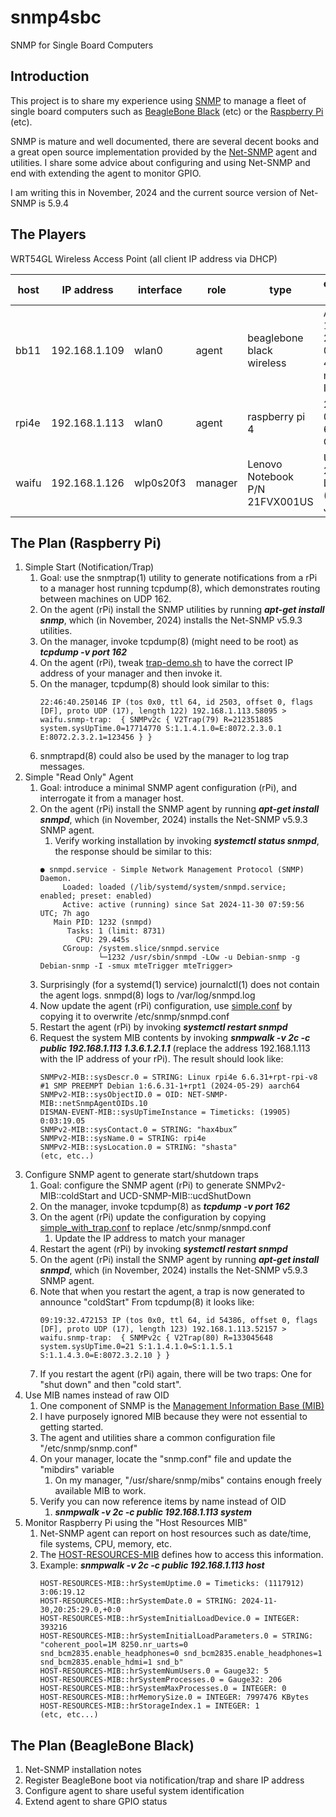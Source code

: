 # snmp4sbc
SNMP for Single Board Computers

## Introduction
This project is to share my experience using [SNMP](https://en.wikipedia.org/wiki/Simple_Network_Management_Protocol) to manage a fleet of single board computers such as [BeagleBone Black](https://beagleboard.org/black) (etc) or the [Raspberry Pi](https://en.wikipedia.org/wiki/Raspberry_Pi) (etc).

SNMP is mature and well documented, there are several decent books and a great open source implementation provided by the [Net-SNMP](https://en.wikipedia.org/wiki/Net-SNMP) agent and utilities.  I share some advice about configuring and using Net-SNMP and end with extending the agent to monitor GPIO.

I am writing this in November, 2024 and the current source version of Net-SNMP is 5.9.4

## The Players
WRT54GL Wireless Access Point (all client IP address via DHCP)

| host  | IP address    | interface | role    | type                           | operating system                       |
|-------|---------------|-----------|---------|--------------------------------|----------------------------------------|
| bb11  | 192.168.1.109 | wlan0     | agent   | beaglebone black wireless      | AM335x 11.7 2023-09-02 4GB microSD IoT |
| rpi4e | 192.168.1.113 | wlan0     | agent   | raspberry pi 4                 | 2024-03-15 64bit rPi OS                |
| waifu | 192.168.1.126 | wlp0s20f3 | manager | Lenovo Notebook P/N 21FVX001US | Ubuntu 22.04.5 LTS (Jammy Jellyfish)   |

## The Plan (Raspberry Pi)
1. Simple Start (Notification/Trap)
    1. Goal: use the snmptrap(1) utility to generate notifications from a rPi to a manager host running tcpdump(8), which demonstrates routing between machines on UDP 162.
    1. On the agent (rPi) install the SNMP utilities by running ***apt-get install snmp***, which (in November, 2024) installs the Net-SNMP v5.9.3 utilities.
    1. On the manager, invoke tcpdump(8) (might need to be root) as ***tcpdump -v port 162***
    1. On the agent (rPi), tweak [trap-demo.sh](https://github.com/guycole/snmp4sbc/blob/main/bin/trap-demo.sh) to have the correct IP address of your manager and then invoke it.
    1. On the manager, tcpdump(8) should look similar to this:
        ```
        22:46:40.250146 IP (tos 0x0, ttl 64, id 2503, offset 0, flags [DF], proto UDP (17), length 122) 192.168.1.113.58095 > waifu.snmp-trap:  { SNMPv2c { V2Trap(79) R=212351885  system.sysUpTime.0=17714770 S:1.1.4.1.0=E:8072.2.3.0.1 E:8072.2.3.2.1=123456 } }
        ```
    1. snmptrapd(8) could also be used by the manager to log trap messages.
1. Simple "Read Only" Agent
    1. Goal: introduce a minimal SNMP agent configuration (rPi), and interrogate it from a manager host.
    1. On the agent (rPi) install the SNMP agent by running ***apt-get install snmpd***, which (in November, 2024) installs the Net-SNMP v5.9.3 SNMP agent.
        1. Verify working installation by invoking ***systemctl status snmpd***, the response should be similar to this:
        ```
        ● snmpd.service - Simple Network Management Protocol (SNMP) Daemon.
             Loaded: loaded (/lib/systemd/system/snmpd.service; enabled; preset: enabled)
             Active: active (running) since Sat 2024-11-30 07:59:56 UTC; 7h ago
           Main PID: 1232 (snmpd)
              Tasks: 1 (limit: 8731)
                CPU: 29.445s
             CGroup: /system.slice/snmpd.service
                     └─1232 /usr/sbin/snmpd -LOw -u Debian-snmp -g Debian-snmp -I -smux mteTrigger mteTrigger> 
        ```
    1. Surprisingly (for a systemd(1) service) journalctl(1) does not contain the agent logs.  snmpd(8) logs to /var/log/snmpd.log
    1. Now update the agent (rPi) configuration, use [simple.conf](https://github.com/guycole/snmp4sbc/blob/main/config/simple.conf) by copying it to overwrite /etc/snmp/snmpd.conf
    1. Restart the agent (rPi) by invoking ***systemctl restart snmpd***
    1. Request the system MIB contents by invoking ***snmpwalk -v 2c -c public 192.168.1.113 1.3.6.1.2.1.1*** (replace the address 192.168.1.113 with the IP address of your rPi).  The result should look like:
        ```
        SNMPv2-MIB::sysDescr.0 = STRING: Linux rpi4e 6.6.31+rpt-rpi-v8 #1 SMP PREEMPT Debian 1:6.6.31-1+rpt1 (2024-05-29) aarch64
        SNMPv2-MIB::sysObjectID.0 = OID: NET-SNMP-MIB::netSnmpAgentOIDs.10
        DISMAN-EVENT-MIB::sysUpTimeInstance = Timeticks: (19905) 0:03:19.05
        SNMPv2-MIB::sysContact.0 = STRING: "hax4bux”
        SNMPv2-MIB::sysName.0 = STRING: rpi4e
        SNMPv2-MIB::sysLocation.0 = STRING: "shasta"
        (etc, etc..)
        ```
1. Configure SNMP agent to generate start/shutdown traps
    1. Goal: configure the SNMP agent (rPi) to generate SNMPv2-MIB::coldStart and UCD-SNMP-MIB::ucdShutDown 
    1. On the manager, invoke tcpdump(8) as ***tcpdump -v port 162***
    1. On the agent (rPi) update the configuration by copying [simple_with_trap.conf](https://github.com/guycole/snmp4sbc/blob/main/config/simple_with_trap.conf) to replace /etc/snmp/snmpd.conf
        1. Update the IP address to match your manager
    1. Restart the agent (rPi) by invoking ***systemctl restart snmpd***
    1. On the agent (rPi) install the SNMP agent by running ***apt-get install snmpd***, which (in November, 2024) installs the Net-SNMP v5.9.3 SNMP agent.
    1. Note that when you restart the agent, a trap is now generated to announce "coldStart"  From tcpdump(8) it looks like:
        ```
        09:19:32.472153 IP (tos 0x0, ttl 64, id 54386, offset 0, flags [DF], proto UDP (17), length 123) 192.168.1.113.52157 > waifu.snmp-trap:  { SNMPv2c { V2Trap(80) R=133045648  system.sysUpTime.0=21 S:1.1.4.1.0=S:1.1.5.1 S:1.1.4.3.0=E:8072.3.2.10 } } 
   
        ```
    1. If you restart the agent (rPi) again, there will be two traps: One for "shut down" and then "cold start".
1. Use MIB names instead of raw OID
    1. One component of SNMP is the [Management Information Base (MIB)](https://en.wikipedia.org/wiki/Management_information_base)
    1. I have purposely ignored MIB because they were not essential to getting started.
    1. The agent and utilities share a common configuration file "/etc/snmp/snmp.conf"
    1. On your manager, locate the "snmp.conf" file and update the "mibdirs" variable
        1. On my manager, "/usr/share/snmp/mibs" contains enough freely available MIB to work.
    1. Verify you can now reference items by name instead of OID
        1. ***snmpwalk -v 2c -c public 192.168.1.113 system***
1. Monitor Raspberry Pi using the "Host Resources MIB"
    1. Net-SNMP agent can report on host resources such as date/time, file systems, CPU, memory, etc.
    1. The [HOST-RESOURCES-MIB](http://www.net-snmp.org/docs/mibs/host.html) defines how to access this information.
    1. Example: ***snmpwalk -v 2c -c public 192.168.1.113 host***
        ```
        HOST-RESOURCES-MIB::hrSystemUptime.0 = Timeticks: (1117912) 3:06:19.12
        HOST-RESOURCES-MIB::hrSystemDate.0 = STRING: 2024-11-30,20:25:29.0,+0:0
        HOST-RESOURCES-MIB::hrSystemInitialLoadDevice.0 = INTEGER: 393216
        HOST-RESOURCES-MIB::hrSystemInitialLoadParameters.0 = STRING: "coherent_pool=1M 8250.nr_uarts=0 snd_bcm2835.enable_headphones=0 snd_bcm2835.enable_headphones=1 snd_bcm2835.enable_hdmi=1 snd_b"
        HOST-RESOURCES-MIB::hrSystemNumUsers.0 = Gauge32: 5
        HOST-RESOURCES-MIB::hrSystemProcesses.0 = Gauge32: 206
        HOST-RESOURCES-MIB::hrSystemMaxProcesses.0 = INTEGER: 0
        HOST-RESOURCES-MIB::hrMemorySize.0 = INTEGER: 7997476 KBytes
        HOST-RESOURCES-MIB::hrStorageIndex.1 = INTEGER: 1
        (etc, etc...)
        ```

## The Plan (BeagleBone Black)
1. Net-SNMP installation notes
1. Register BeagleBone boot via notification/trap and share IP address
1. Configure agent to share useful system identification
1. Extend agent to share GPIO status
